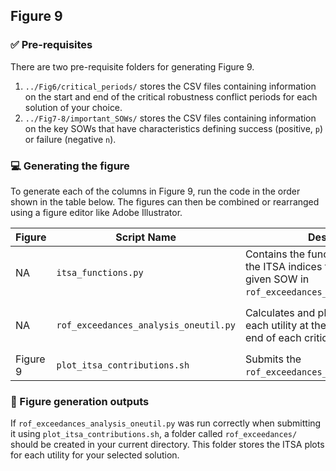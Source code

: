 ## Figure 9

### :white_check_mark: Pre-requisites
There are two pre-requisite folders for generating Figure 9. 
1. `../Fig6/critical_periods/` stores the CSV files containing information on the start and end of the critical robustness conflict periods for each solution of your choice.
2. `../Fig7-8/important_SOWs/` stores the CSV files containing information on the key SOWs that have characteristics defining success (positive, `p`) or failure (negative `n`).

### :computer: Generating the figure
To generate each of the columns in Figure 9, run the code in the order shown in the table below. The figures can then be combined or rearranged using a figure editor like Adobe Illustrator.

| Figure| Script Name | Description | How to Run | Pre-requisite files | 
| --- | --- | --- | --- | --- |
| NA | `itsa_functions.py` | Contains the functions that enables the ITSA indices to be calculated for a given SOW in `rof_exceedances_analysis_oneutil.py`. | None | None |
| NA | `rof_exceedances_analysis_oneutil.py` | Calculates and plots the ITSA plots for each utility at the start, middle and end of each critical period. | NA | CSV files `../Fig6/critical_periods/` and `../Fig7-8/important_SOWs/`. |
| Figure 9 | `plot_itsa_contributions.sh` | Submits the `rof_exceedances_analysis_oneutil.py`. | `sbatch ./plot_itsa_contributions.sh` | NA |

### :pushpin: Figure generation outputs
If `rof_exceedances_analysis_oneutil.py` was run correctly when submitting it using `plot_itsa_contributions.sh`, a folder called `rof_exceedances/` should be created in your current directory. This folder stores the ITSA plots for each utility for your selected solution.
